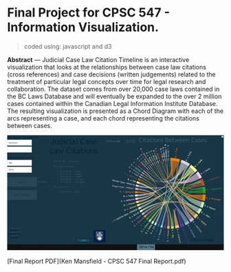 # Final Project for CPSC 547 - Information Visualization.

> coded using: javascript and d3

**Abstract** — Judicial Case Law Citation Timeline is an interactive visualization that looks at the relationships between case law citations (cross references) and case decisions (written judgements) related to the treatment of particular legal concepts over time for legal research and collaboration. The dataset comes from over 20,000 case laws contained in the BC Laws Database and will eventually be expanded to the over 2 million cases contained within the Canadian Legal Information Institute Database. The resulting visualization is presented as a Chord Diagram with each of the arcs representing a case, and each chord representing the citations between cases.

![alt tag](https://raw.githubusercontent.com/kenmansfield/CPSC547-CaseLawViz/master/image.png)

[Final Report PDF](Ken Mansfield - CPSC 547 Final Report.pdf)
